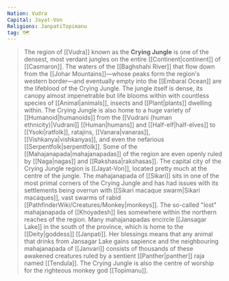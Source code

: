 ```yaml
---
Nation: Vudra
Capital: Jayat-Von
Religions: JanpatiTopimanu
tag: 🗺️
---
```


> The region of [[Vudra]] known as the **Crying Jungle** is one of the densest, most verdant jungles on the entire [[Continent|continent]] of [[Casmaron]]. The waters of the [[Baghshahi River]] that flow down from the [[Johar Mountains]]—whose peaks form the region's western border—and eventually empty into the [[Embaral Ocean]] are the lifeblood of the Crying Jungle. The jungle itself is dense, its canopy almost impenetrable but life blooms within with countless species of [[Animal|animals]], insects and [[Plant|plants]] dwelling within. The Crying Jungle is also home to a huge variety of [[Humanoid|humanoids]] from the [[Vudrani (human ethnicity)|Vudrani]] [[Human|humans]] and [[Half-elf|half-elves]] to [[Ysoki|ratfolk]], ratajins, [[Vanara|vanaras]], [[Vishkanya|vishkanyas]], and even the nefarious [[Serpentfolk|serpentfolk]]. Some of the [[Mahajanapada|mahajanapadas]] of the region are even openly ruled by [[Naga|nagas]] and [[Rakshasa|rakshasas]].
> The capital city of the Crying Jungle region is [[Jayat-Von]], located pretty much at the centre of the jungle.
> The mahajanapada of [[Sikari]] sits in one of the most primal corners of the Crying Jungle and has had issues with its settlements being overrun with [[Sikari macaque swarm|Sikari macaques]], vast swarms of rabid [[PathfinderWiki/Creatures/Monkey|monkeys]]. The so-called "lost" mahajanapada of [[Khoyadesh]] lies somewhere within the northern reaches of the region. Many mahajanapadas encircle [[Jansagar Lake]] in the south of the province, which is home to the [[Deity|goddess]] [[Janpati]]. Her blessings means that any animal that drinks from Jansagar Lake gains sapience and the neighbouring mahajanapada of [[Janvari]] consists of thousands of these awakened creatures ruled by a sentient [[Panther|panther]] raja named [[Tendula]]. The Crying Jungle is also the centre of worship for the righteous monkey god [[Topimanu]].








